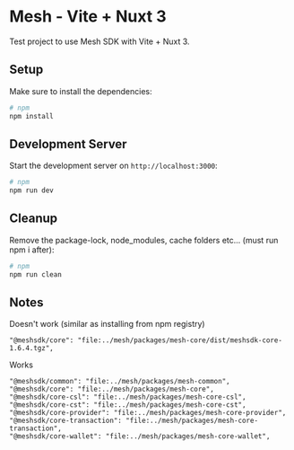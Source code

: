 # Mesh - Vite + Nuxt 3

Test project to use Mesh SDK with Vite + Nuxt 3.

## Setup

Make sure to install the dependencies:

```bash
# npm
npm install
```

## Development Server

Start the development server on `http://localhost:3000`:

```bash
# npm
npm run dev
```

## Cleanup

Remove the package-lock, node_modules, cache folders etc... (must run npm i after):

```bash
# npm
npm run clean
```

## Notes

Doesn't work (similar as installing from npm registry)
```
"@meshsdk/core": "file:../mesh/packages/mesh-core/dist/meshsdk-core-1.6.4.tgz",
```

Works
```
"@meshsdk/common": "file:../mesh/packages/mesh-common",
"@meshsdk/core": "file:../mesh/packages/mesh-core",
"@meshsdk/core-csl": "file:../mesh/packages/mesh-core-csl",
"@meshsdk/core-cst": "file:../mesh/packages/mesh-core-cst",
"@meshsdk/core-provider": "file:../mesh/packages/mesh-core-provider",
"@meshsdk/core-transaction": "file:../mesh/packages/mesh-core-transaction",
"@meshsdk/core-wallet": "file:../mesh/packages/mesh-core-wallet",
```